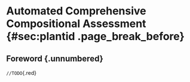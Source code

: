 # Automated Comprehensive Compositional Assessment {#sec:plantid .page_break_before}

## Foreword {.unnumbered}

`//TODO`{.red}